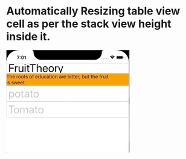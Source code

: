 # Automatically Resizing table view cell as per the stack view height inside it.


![pop](Demo/Resizing_TableViewCell_Demo.gif)
